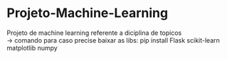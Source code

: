 # Projeto-Machine-Learning
Projeto de machine learning referente a diciplina de topicos  
-> comando para caso precise baixar as libs: pip install Flask scikit-learn matplotlib numpy
